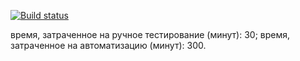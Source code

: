 [![Build status](https://ci.appveyor.com/api/projects/status/q8gceqsjsorje2pv?svg=true)](https://ci.appveyor.com/project/florresa/netology-autotesting-lesson-5-1)

время, затраченное на ручное тестирование (минут): 30;
время, затраченное на автоматизацию (минут): 300.